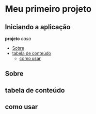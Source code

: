# Meu primeiro projeto
## Iniciando a aplicação
**projeto**
_casa_

<!--Tabela-->
* [Sobre](#sobre)
* [tabela de conteúdo](#tabeladeconteúdo)
  * [como usar](#comousar)
  
 ## Sobre
 ## tabela de conteúdo
 ## como usar
